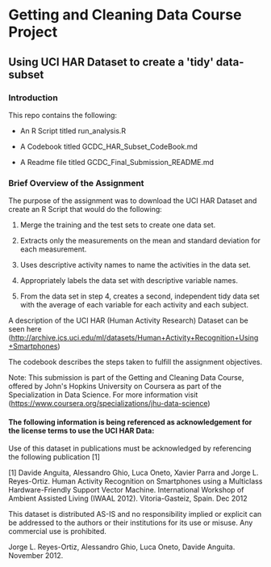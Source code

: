 # Getting and Cleaning Data Course Project
## Using UCI HAR Dataset to create a 'tidy' data-subset

### Introduction
This repo contains the following:

* An R Script titled run_analysis.R

* A Codebook titled GCDC_HAR_Subset_CodeBook.md

* A Readme file titled GCDC_Final_Submission_README.md

### Brief Overview of the Assignment
The purpose of the assignment was to download the UCI HAR Dataset and create an R Script that would do the following:

1. Merge the training and the test sets to create one data set.

2. Extracts only the measurements on the mean and standard deviation for each measurement.

3. Uses descriptive activity names to name the activities in the data set.

4. Appropriately labels the data set with descriptive variable names.

5. From the data set in step 4, creates a second, independent tidy data set with the average of each variable for each activity and each subject.


A description of the UCI HAR (Human Activity Research) Dataset can be seen here 
(http://archive.ics.uci.edu/ml/datasets/Human+Activity+Recognition+Using+Smartphones)


The codebook describes the steps taken to fulfill the assignment objectives.

Note: This submission is part of the Getting and Cleaning Data Course, offered by John's Hopkins University on Coursera as part of the Specialization in Data Science. For more information visit
(https://www.coursera.org/specializations/jhu-data-science)

#### The following information is being referenced as acknowledgement for the license terms to use the UCI HAR Data:

Use of this dataset in publications must be acknowledged by referencing the following publication [1] 

[1] Davide Anguita, Alessandro Ghio, Luca Oneto, Xavier Parra and Jorge L. Reyes-Ortiz. Human Activity Recognition on Smartphones using a Multiclass Hardware-Friendly Support Vector Machine. International Workshop of Ambient Assisted Living (IWAAL 2012). Vitoria-Gasteiz, Spain. Dec 2012

This dataset is distributed AS-IS and no responsibility implied or explicit can be addressed to the authors or their institutions for its use or misuse. Any commercial use is prohibited.

Jorge L. Reyes-Ortiz, Alessandro Ghio, Luca Oneto, Davide Anguita. November 2012.

